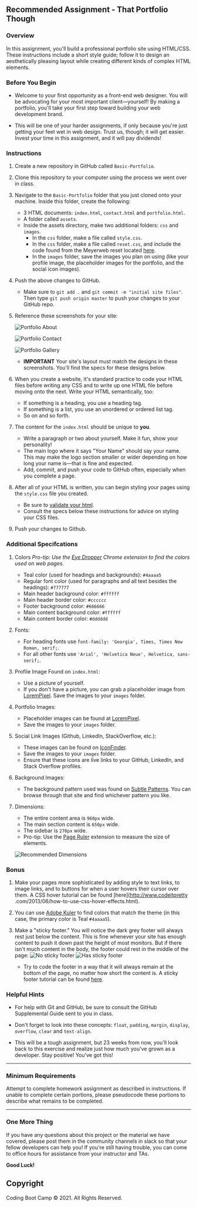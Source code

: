 ## Recommended Assignment - That Portfolio Though

### Overview

In this assignment, you'll build a professional portfolio site using HTML/CSS. These instructions include a short style guide; follow it to design an aesthetically pleasing layout while creating different kinds of complex HTML elements.

### Before You Begin

- Welcome to your first opportunity as a front-end web designer. You will be advocating for your most important client—yourself! By making a portfolio, you'll take your first step toward building your web development brand.

- This will be one of your harder assignments, if only because you're just getting your feet wet in web design. Trust us, though; it will get easier. Invest your time in this assignment, and it will pay dividends!

### Instructions

1. Create a new repository in GitHub called `Basic-Portfolio`.

2. Clone this repository to your computer using the process we went over in class.

3. Navigate to the `Basic-Portfolio` folder that you just cloned onto your machine. Inside this folder, create the following:

   - 3 HTML documents: `index.html`, `contact.html` and `portfolio.html`.
   - A folder called `assets`.
   - Inside the assets directory, make two additional folders: `css` and `images`.
     - In the `css` folder, make a file called `style.css`.
     - In the `css` folder, make a file called `reset.css`, and include the code found from the Meyerweb reset located [here](http://meyerweb.com/eric/tools/css/reset/reset.css).
     - In the `images` folder, save the images you plan on using (like your profile image, the placeholder images for the portfolio, and the social icon images).

4. Push the above changes to GitHub.

   - Make sure to `git add .` and `git commit -m "initial site files"`. Then type `git push origin master` to push your changes to your GitHub repo.

5. Reference these screenshots for your site:

   ![Portfolio About](Images/Portfolio_About.png)

   ![Portfolio Contact](Images/Portfolio_Contact.png)

   ![Portfolio Gallery](Images/Portfolio_Gallery.png)

   - **IMPORTANT** Your site's layout must match the designs in these screenshots. You'll find the specs for these designs below.

6. When you create a website, it's standard practice to code your HTML files before writing any CSS and to write up one HTML file before moving onto the next. Write your HTML semantically, too:

   - If something is a heading, you use a heading tag.
   - If something is a list, you use an unordered or ordered list tag.
   - So on and so forth.

7. The content for the `index.html` should be unique to **you**.

   - Write a paragraph or two about yourself. Make it fun, show your personality!
   - The main logo where it says "Your Name" should say your name. This may make the logo section smaller or wider depending on how long your name is—that is fine and expected.
   - Add, commit, and push your code to GitHub often, especially when you complete a page.

8. After all of your HTML is written, you can begin styling your pages using the `style.css` file you created.

   - Be sure to [validate your html](https://validator.w3.org/#validate_by_input).
   - Consult the specs below these instructions for advice on styling your CSS files.

9. Push your changes to Github.

### Additional Specifcations

1. Colors _Pro-tip: Use the [Eye Dropper](https://chrome.google.com/webstore/detail/eye-dropper/hmdcmlfkchdmnmnmheododdhjedfccka) Chrome extension to find the colors used on web pages._

   - Teal color (used for headings and backgrounds): `#4aaaa5`
   - Regular font color (used for paragraphs and all text besides the headings): `#777777`
   - Main header background color: `#ffffff`
   - Main header border color: `#cccccc`
   - Footer background color: `#666666`
   - Main content background color: `#ffffff`
   - Main content border color: `#dddddd`

2. Fonts:

   - For heading fonts use `font-family: 'Georgia', Times, Times New Roman, serif;`.
   - For all other fonts use `'Arial', 'Helvetica Neue', Helvetica, sans-serif;`.

3. Profile Image Found on `index.html`:

   - Use a picture of yourself.
   - If you don't have a picture, you can grab a placeholder image from [LoremPixel](http://lorempixel.com/). Save the images to your `images` folder.

4. Portfolio Images:

   - Placeholder images can be found at [LoremPixel](http://lorempixel.com/).
   - Save the images to your `images` folder.

5. Social Link Images (Github, LinkedIn, StackOverflow, etc.):

   - These images can be found on [IconFinder](https://www.iconfinder.com/).
   - Save the images to your `images` folder.
   - Ensure that these icons are live links to your GitHub, LinkedIn, and Stack Overflow profiles.

6. Background Images:

   - The background pattern used was found on [Subtle Patterns](https://subtlepatterns.com/). You can browse through that site and find whichever pattern you like.

7. Dimensions:

   - The entire content area is `960px` wide.
   - The main section content is `650px` wide.
   - The sidebar is `270px` wide.
   - Pro-tip: Use the [Page Ruler](https://chrome.google.com/webstore/detail/page-ruler/jlpkojjdgbllmedoapgfodplfhcbnbpn/related?hl=en) extension to measure the size of elements.

   ![Recommended Dimensions](Images/Recommended-Dimensions.png)

### Bonus

1. Make your pages more sophisticated by adding style to text links, to image links, and to buttons for when a user hovers their cursor over them. A CSS hover tutorial can be found [here](http://www.codeitpretty .com/2013/06/how-to-use-css-hover-effects.html).

2. You can use [Adobe Kuler](https://color.adobe.com/create/color-wheel/) to find colors that match the theme (in this case, the primary color is Teal `#4aaaa5`).

3. Make a "sticky footer." You will notice the dark grey footer will always rest just below the content. This is fine whenever your site has enough content to push it down past the height of most monitors. But if there isn't much content in the body, the footer could rest in the middle of the page:
   ![No sticky footer](Images/bonus_nosticky.jpg)
   ![Has sticky footer](Images/bonus_stickyfooter.jpg)
   - Try to code the footer in a way that it will always remain at the bottom of the page, no matter how short the content is. A sticky footer tutorial can be found [here](https://css-tricks.com/couple-takes-sticky-footer/).

### Helpful Hints

- For help with Git and GitHub, be sure to consult the GitHub Supplemental Guide sent to you in class.

- Don't forget to look into these concepts: `float`, `padding`, `margin`, `display`, `overflow`, `clear` and `text-align`.

- This will be a tough assignment, but 23 weeks from now, you'll look back to this exercise and realize just how much you've grown as a developer. Stay positive! You've got this!

---

### Minimum Requirements

Attempt to complete homework assignment as described in instructions. If unable to complete certain portions, please pseudocode these portions to describe what remains to be completed.

---

### One More Thing

If you have any questions about this project or the material we have covered, please post them in the community channels in slack so that your fellow developers can help you! If you're still having trouble, you can come to office hours for assistance from your instructor and TAs.

**Good Luck!**

## Copyright

Coding Boot Camp © 2021. All Rights Reserved.
